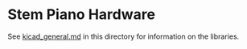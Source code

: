 # Stem Piano Hardware
See [kicad_general.md](./kicad_general.md) in this directory for information on the libraries.
